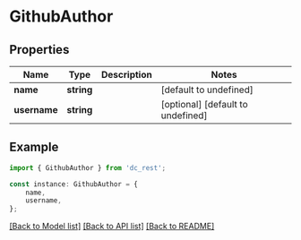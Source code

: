 # GithubAuthor


## Properties

Name | Type | Description | Notes
------------ | ------------- | ------------- | -------------
**name** | **string** |  | [default to undefined]
**username** | **string** |  | [optional] [default to undefined]

## Example

```typescript
import { GithubAuthor } from 'dc_rest';

const instance: GithubAuthor = {
    name,
    username,
};
```

[[Back to Model list]](../README.md#documentation-for-models) [[Back to API list]](../README.md#documentation-for-api-endpoints) [[Back to README]](../README.md)
